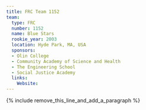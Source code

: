 ```yaml
---
title: FRC Team 1152
team:
  type: FRC
  number: 1152
  name: Blue Stars
  rookie_year: 2003
  location: Hyde Park, MA, USA
  sponsors:
  - Olin College
  - Community Academy of Science and Health
  - The Engineering School
  - Social Justice Academy
  links:
    Website:
---
```


{% include remove_this_line_and_add_a_paragraph %}